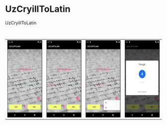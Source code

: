 # UzCryillToLatin

UzCryillToLatin

<br/>
<table>
   <tr>
   <td><img src="/results/screenshot1.png" width="150" height="250"></td>
   <td><img src="/results/screenshot2.png" width="150" height="250"></td>
   <td><img src="/results/screenshot3.png" width="150" height="250"></td>
   <td><img src="/results/screenshot4.png" width="150" height="250"></td>
</tr>

</table>